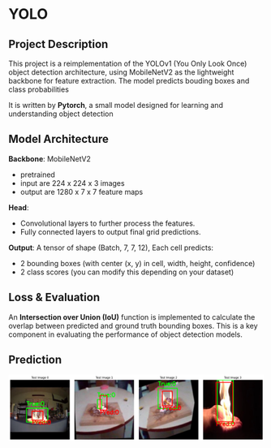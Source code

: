 # YOLO
## Project Description
This project is a reimplementation of the YOLOv1 (You Only Look Once) object detection architecture, using MobileNetV2 as the lightweight backbone for feature extraction. The model predicts bouding boxes and class probabilities 

It is written by **Pytorch**, a small model designed for learning and understanding object detection

## Model Architecture
**Backbone**: MobileNetV2
- pretrained
- input are 224 x 224 x 3 images
- output are 1280 x 7 x 7 feature maps

**Head**:
- Convolutional layers to further process the features.
- Fully connected layers to output final grid predictions.

**Output**: A tensor of shape (Batch, 7, 7, 12), Each cell predicts:
- 2 bounding boxes (with center (x, y) in cell, width, height, confidence)
- 2 class scores (you can modify this depending on your dataset)


## Loss & Evaluation
An **Intersection over Union (IoU)** function is implemented to calculate the overlap between predicted and ground truth bounding boxes. This is a key component in evaluating the performance of object detection models.

## Prediction
![YOLO Output](.\output.png)
